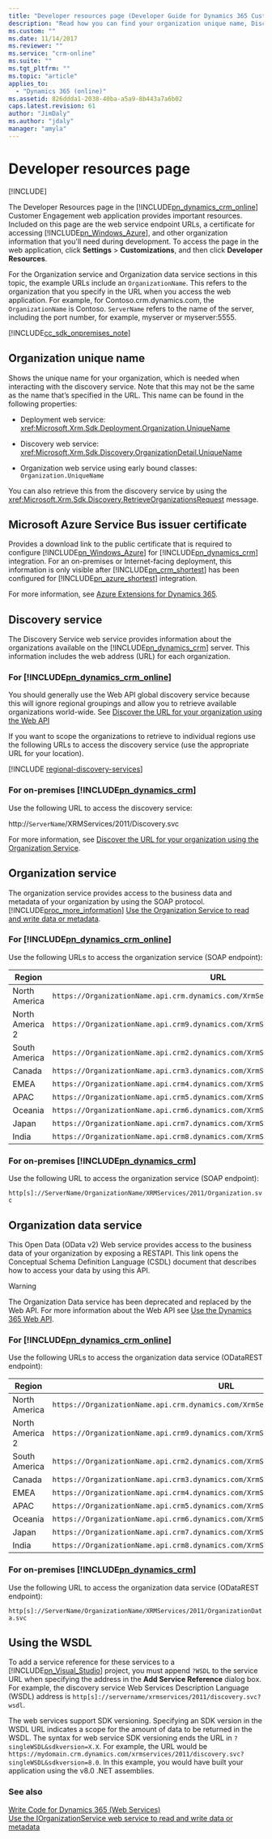 ```yaml
---
title: "Developer resources page (Developer Guide for Dynamics 365 Customer Engagement)| MicrosoftDocs"
description: "Read how you can find your organization unique name, Discovery service endpoint address, Organization service endpoint address and issuer name to access Azure Service Bus using the Developer Resources page"
ms.custom: ""
ms.date: 11/14/2017
ms.reviewer: ""
ms.service: "crm-online"
ms.suite: ""
ms.tgt_pltfrm: ""
ms.topic: "article"
applies_to: 
  - "Dynamics 365 (online)"
ms.assetid: 826ddda1-2038-40ba-a5a9-8b443a7a6b02
caps.latest.revision: 61
author: "JimDaly"
ms.author: "jdaly"
manager: "amyla"
---
```

# Developer resources page 

[!INCLUDE[](../includes/cc_applies_to_update_9_0_0.md)]

The Developer Resources page in the [!INCLUDE[pn_dynamics_crm_online](../includes/pn-dynamics-crm-online.md)] Customer Engagement web application provides important resources. Included on this page are the web service endpoint URLs, a certificate for accessing [!INCLUDE[pn_Windows_Azure](../includes/pn-windows-azure.md)], and other organization information that you'll need during development. To access the page in the web application, click **Settings** > **Customizations**, and then click **Developer Resources**.  
  
 For the Organization service and Organization data service sections in this topic, the example URLs include an `OrganizationName`. This refers to the organization that you specify in the URL when you access the web application. For example, for Contoso.crm.dynamics.com, the `OrganizationName` is Contoso.  `ServerName` refers to the name of the server, including the port number, for example, myserver or myserver:5555.  
  
[!INCLUDE[cc_sdk_onpremises_note](../includes/cc-sdk-onpremises-note.md)]

<a name="org_unique"></a>   

## Organization unique name  

 Shows the unique name for your organization, which is needed when interacting with the discovery service. Note that this may not be the same as the name that’s specified in the URL. This name can be found in the following properties:  
  
-   Deployment web service: <xref:Microsoft.Xrm.Sdk.Deployment.Organization.UniqueName>  
  
-   Discovery web service: <xref:Microsoft.Xrm.Sdk.Discovery.OrganizationDetail.UniqueName>  
  
-   Organization web service using early bound classes: `Organization.UniqueName`  
  
 You can also retrieve this from the discovery service by using the <xref:Microsoft.Xrm.Sdk.Discovery.RetrieveOrganizationsRequest> message.  
  
<a name="Windows_Azure"></a>   

## Microsoft Azure Service Bus issuer certificate  

 Provides a download link to the public certificate that is required to configure [!INCLUDE[pn_Windows_Azure](../includes/pn-windows-azure.md)] for [!INCLUDE[pn_dynamics_crm](../includes/pn-dynamics-crm.md)] integration. For an on-premises or Internet-facing deployment, this information is only visible after [!INCLUDE[pn_crm_shortest](../includes/pn-crm-shortest.md)] has been configured for [!INCLUDE[pn_azure_shortest](../includes/pn-azure-shortest.md)] integration.  
  
 For more information, see [Azure Extensions for Dynamics 365](azure-extensions.md).  
 
  
<a name="discovery"></a>   

## Discovery service  

 The Discovery Service web service provides information about the organizations available on the [!INCLUDE[pn_dynamics_crm](../includes/pn-dynamics-crm.md)] server. This information includes the web address (URL) for each organization.

  
### For [!INCLUDE[pn_dynamics_crm_online](../includes/pn-dynamics-crm-online.md)]  

You should generally use the Web API global discovery service because this will ignore regional groupings and allow you to retrieve available organizations world-wide. See [Discover the URL for your organization using the Web API](webapi/discover-url-organization-web-api.md)


 If you want to scope the organizations to retrieve to individual regions use the following URLs to access the discovery service (use the appropriate URL for your location).  
  
[!INCLUDE [regional-discovery-services](../includes/regional-discovery-services.md)]
  
### For on-premises [!INCLUDE[pn_dynamics_crm](../includes/pn-dynamics-crm.md)]  
 Use the following URL to access the discovery service:  
  
 http://`ServerName`/XRMServices/2011/Discovery.svc  

For more information, see [Discover the URL for your organization using the Organization Service](org-service/discover-url-organization-organization-service.md).
  
<a name="OrganizationService"></a>   

## Organization service  

 The organization service provides access to the business data and metadata of your organization by using the SOAP protocol. [!INCLUDE[proc_more_information](../includes/proc-more-information.md)] [Use the Organization Service to read and write data or metadata](org-service/use-organization-service-read-write-data-metadata.md).  
  
### For [!INCLUDE[pn_dynamics_crm_online](../includes/pn-dynamics-crm-online.md)]  

 Use the following URLs to access the organization service (SOAP endpoint):  

|Region| URL|
|---|---|
|North America|`https://OrganizationName.api.crm.dynamics.com/XrmServices/2011/Organization.svc`|
|North America 2|`https://OrganizationName.api.crm9.dynamics.com/XrmServices/2011/Organization.svc`|
|South America|`https://OrganizationName.api.crm2.dynamics.com/XrmServices/2011/Organization.svc`|
|Canada|`https://OrganizationName.api.crm3.dynamics.com/XrmServices/2011/Organization.svc`|
|EMEA|`https://OrganizationName.api.crm4.dynamics.com/XrmServices/2011/Organization.svc`|
|APAC|`https://OrganizationName.api.crm5.dynamics.com/XrmServices/2011/Organization.svc`|
|Oceania|`https://OrganizationName.api.crm6.dynamics.com/XrmServices/2011/Organization.svc`|
|Japan|`https://OrganizationName.api.crm7.dynamics.com/XrmServices/2011/Organization.svc`|
|India|`https://OrganizationName.api.crm8.dynamics.com/XrmServices/2011/Organization.svc`|

  
### For on-premises [!INCLUDE[pn_dynamics_crm](../includes/pn-dynamics-crm.md)]  

 Use the following URL to access the organization service (SOAP endpoint):  
  
 `http[s]://ServerName/OrganizationName/XRMServices/2011/Organization.svc`  
  
<a name="OrganizationDataService"></a>   

## Organization data service  

 This Open Data (OData v2) Web service provides access to the business data of your organization by exposing a RESTAPI. This link opens the Conceptual Schema Definition Language (CSDL) document that describes how to access your data by using this API.  
  
> [!WARNING]
>  The Organization Data service has been deprecated and replaced by the Web API. For more information about the Web API see [Use the Dynamics 365 Web API](use-microsoft-dynamics-365-web-api.md).  
  
### For [!INCLUDE[pn_dynamics_crm_online](../includes/pn-dynamics-crm-online.md)]  

 Use the following URLs to access the organization data service (ODataREST endpoint):  

|Region| URL|
|---|---|
|North America|`https://OrganizationName.api.crm.dynamics.com/XrmServices/2011/OrganizationData.svc`|
|North America 2|`https://OrganizationName.api.crm9.dynamics.com/XrmServices/2011/OrganizationData.svc`|
|South America|`https://OrganizationName.api.crm2.dynamics.com/XrmServices/2011/OrganizationData.svc`|
|Canada|`https://OrganizationName.api.crm3.dynamics.com/XrmServices/2011/OrganizationData.svc`|
|EMEA|`https://OrganizationName.api.crm4.dynamics.com/XrmServices/2011/OrganizationData.svc`|
|APAC|`https://OrganizationName.api.crm5.dynamics.com/XrmServices/2011/OrganizationData.svc`|
|Oceania|`https://OrganizationName.api.crm6.dynamics.com/XrmServices/2011/OrganizationData.svc`|
|Japan|`https://OrganizationName.api.crm7.dynamics.com/XrmServices/2011/OrganizationData.svc`|
|India|`https://OrganizationName.api.crm8.dynamics.com/XrmServices/2011/OrganizationData.svc`|

  
### For on-premises [!INCLUDE[pn_dynamics_crm](../includes/pn-dynamics-crm.md)]  
 Use the following URL to access the organization data service (ODataREST endpoint):  
  
 `http[s]://ServerName/OrganizationName/XRMServices/2011/OrganizationData.svc`  
  
<a name="wsdl"></a>

## Using the WSDL

 To add a service reference for these services to a [!INCLUDE[pn_Visual_Studio](../includes/pn-visual-studio.md)] project, you must append `?WSDL` to the service URL when specifying the address in the **Add Service Reference** dialog box. For example, the discovery service Web Services Description Language (WSDL) address is `http[s]://servername/xrmservices/2011/discovery.svc?wsdl`.  
  
 The web services support SDK versioning. Specifying an SDK version in the WSDL URL indicates a scope for the amount of data to be returned in the WSDL. The syntax for web service SDK versioning ends the URL in `?singleWSDL&sdkversion=X.X`. For example, the URL would be `https://mydomain.crm.dynamics.com/xrmservices/2011/discovery.svc?singleWSDL&sdkversion=8.0`. In this example, you would have built your application using the v8.0 .NET assemblies.  
  
### See also

 [Write Code for Dynamics 365 (Web Services)](extend-dynamics-365-server.md)   
 [Use the IOrganizationService web service to read and write data or metadata](org-service/use-organization-service-read-write-data-metadata.md)   
